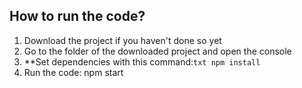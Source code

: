 ## How to run the code?
1. Download the project if you haven't done so yet
2. Go to the folder of the downloaded project and open the console
3. **Set dependencies with this command:```txt
npm install```
5. Run the code: npm start
